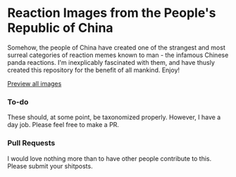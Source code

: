 # Reaction Images from the People's Republic of China
Somehow, the people of China have created one of the strangest and most surreal categories of reaction memes known to man - the infamous Chinese panda reactions. I'm inexplicably fascinated with them, and have thusly created this repository for the benefit of all mankind. Enjoy!

[Preview all images](PREVIEW.MD)

### To-do
These should, at some point, be taxonomized properly. However, I have a day job. Please feel free to make a PR.

### Pull Requests
I would love nothing more than to have other people contribute to this. Please submit your shitposts.